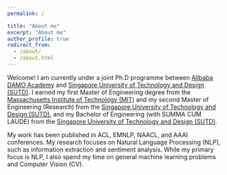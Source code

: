 ```yaml
---
permalink: /

title: "About me"
excerpt: "About me"
author_profile: true
redirect_from: 
  - /about/
  - /about.html
---
```


Welcome! I am currently under a joint Ph.D programme between [Alibaba DAMO Academy](https://damo.alibaba.com/) and [Singapore University of Technology and Design (SUTD)](https://www.sutd.edu.sg/). I earned my first Master of Engineering degree from the [Massachusetts Institute of Technology (MIT)](https://www.mit.edu/) and my second Master of Engineering (Research) from the [Singapore University of Technology and Design (SUTD)](https://www.sutd.edu.sg/), and my Bachelor of Engineering (with SUMMA CUM LAUDE) from the [Singapore University of Technology and Design (SUTD)](https://www.sutd.edu.sg/).

My work has been published in ACL, EMNLP, NAACL, and AAAI conferences. My research focuses on Natural Language Processing (NLP), such as information extraction and sentiment analysis. While my primary focus is NLP, I also spend my time on general machine learning problems and Computer Vision (CV).
